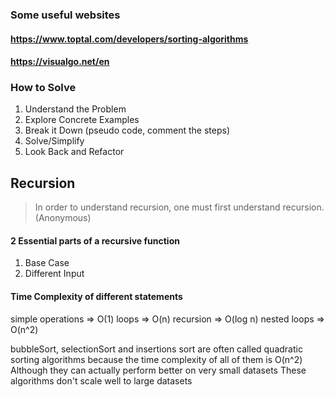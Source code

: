 ### Some useful websites

#### https://www.toptal.com/developers/sorting-algorithms

#### https://visualgo.net/en

### How to Solve

1. Understand the Problem
2. Explore Concrete Examples
3. Break it Down (pseudo code, comment the steps)
4. Solve/Simplify
5. Look Back and Refactor

## Recursion

> In order to understand recursion, one must first understand recursion.
> (Anonymous)

#### 2 Essential parts of a recursive function

1. Base Case
2. Different Input

#### Time Complexity of different statements

simple operations => O(1) loops => O(n) recursion => O(log n) nested loops =>
O(n^2)

bubbleSort, selectionSort and insertions sort are often called quadratic sorting
algorithms because the time complexity of all of them is O(n^2) Although they
can actually perform better on very small datasets These algorithms don't scale
well to large datasets
